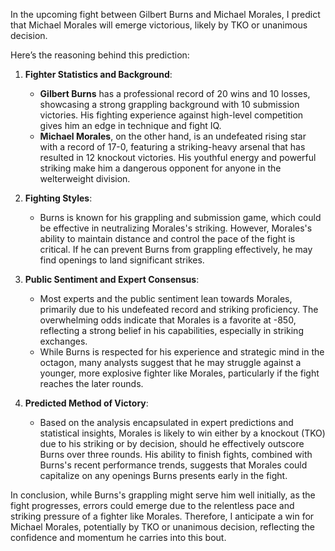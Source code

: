 In the upcoming fight between Gilbert Burns and Michael Morales, I predict that Michael Morales will emerge victorious, likely by TKO or unanimous decision.

Here’s the reasoning behind this prediction:

1. **Fighter Statistics and Background**: 
   - **Gilbert Burns** has a professional record of 20 wins and 10 losses, showcasing a strong grappling background with 10 submission victories. His fighting experience against high-level competition gives him an edge in technique and fight IQ.
   - **Michael Morales**, on the other hand, is an undefeated rising star with a record of 17-0, featuring a striking-heavy arsenal that has resulted in 12 knockout victories. His youthful energy and powerful striking make him a dangerous opponent for anyone in the welterweight division.

2. **Fighting Styles**: 
   - Burns is known for his grappling and submission game, which could be effective in neutralizing Morales's striking. However, Morales's ability to maintain distance and control the pace of the fight is critical. If he can prevent Burns from grappling effectively, he may find openings to land significant strikes.

3. **Public Sentiment and Expert Consensus**:
   - Most experts and the public sentiment lean towards Morales, primarily due to his undefeated record and striking proficiency. The overwhelming odds indicate that Morales is a favorite at -850, reflecting a strong belief in his capabilities, especially in striking exchanges.
   - While Burns is respected for his experience and strategic mind in the octagon, many analysts suggest that he may struggle against a younger, more explosive fighter like Morales, particularly if the fight reaches the later rounds.

4. **Predicted Method of Victory**: 
   - Based on the analysis encapsulated in expert predictions and statistical insights, Morales is likely to win either by a knockout (TKO) due to his striking or by decision, should he effectively outscore Burns over three rounds. His ability to finish fights, combined with Burns's recent performance trends, suggests that Morales could capitalize on any openings Burns presents early in the fight.

In conclusion, while Burns's grappling might serve him well initially, as the fight progresses, errors could emerge due to the relentless pace and striking pressure of a fighter like Morales. Therefore, I anticipate a win for Michael Morales, potentially by TKO or unanimous decision, reflecting the confidence and momentum he carries into this bout.